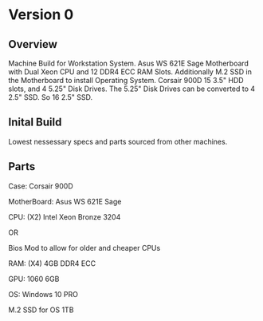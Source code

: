 # Version 0

## Overview

Machine Build for Workstation System. Asus WS 621E Sage Motherboard with Dual Xeon CPU and 12 DDR4 ECC RAM Slots. Additionally M.2 SSD in the Motherboard to install Operating System. Corsair 900D 15 3.5" HDD slots, and 4 5.25" Disk Drives. The 5.25" Disk Drives can be converted to 4 2.5" SSD. So 16 2.5" SSD.

## Inital Build

Lowest nessessary specs and parts sourced from other machines.

## Parts

Case: Corsair 900D

MotherBoard: Asus WS 621E Sage

CPU: (X2) Intel Xeon Bronze 3204

OR 

Bios Mod to allow for older and cheaper CPUs

RAM: (X4) 4GB DDR4 ECC

GPU: 1060 6GB

OS: Windows 10 PRO

M.2 SSD for OS 1TB

